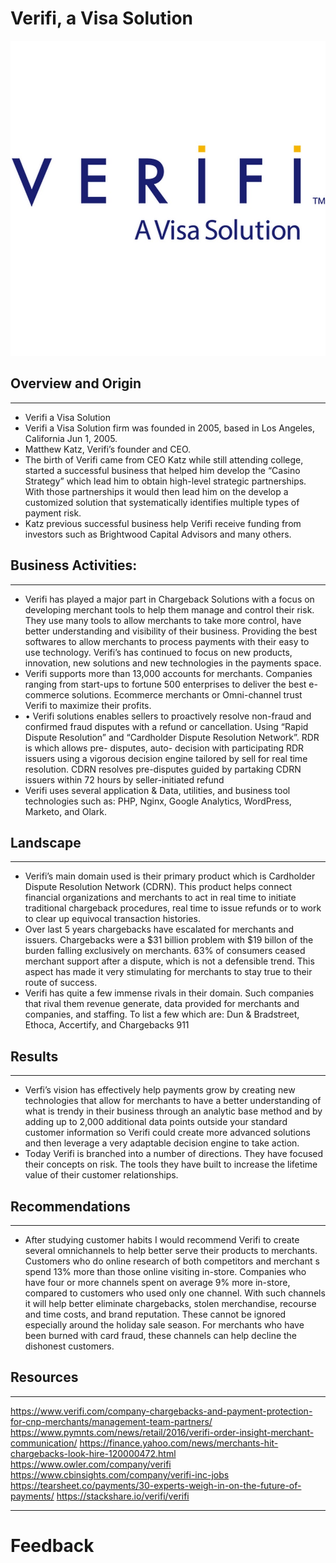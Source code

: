 # Verifi, a Visa Solution

<img src="Verifi.jpg" alt="">

## Overview and Origin
---
* Verifi a Visa Solution
* Verifi a Visa Solution firm was founded in 2005, based in Los Angeles, California Jun 1, 2005.
* Matthew Katz, Verifi’s founder and CEO.
* The birth of Verifi came from CEO Katz while still attending college, started a successful business that helped him develop the “Casino Strategy” which lead him to obtain high-level strategic partnerships. With those partnerships it would then lead him on the develop a customized solution that systematically identifies multiple types of payment risk.
* Katz previous successful business help Verifi receive funding from investors such as Brightwood Capital Advisors and many others.

## Business Activities:
---
* Verifi has played a major part in Chargeback Solutions with a focus on developing merchant tools to help them manage and control their risk. They use many tools to allow merchants to take more control, have better understanding and visibility of their business. Providing the best softwares to allow merchants to process payments with their easy to use technology. Verifi’s has continued to focus on new products, innovation, new solutions and new technologies in the payments space.
* Verifi supports more than 13,000 accounts for merchants. Companies ranging from start-ups to fortune 500 enterprises to deliver the best e-commerce solutions. Ecommerce merchants or Omni-channel trust Verifi to maximize their profits. 
* •	Verifi solutions enables sellers to proactively resolve non-fraud and confirmed fraud disputes with a refund or cancellation. Using “Rapid Dispute Resolution” and “Cardholder Dispute Resolution Network”. RDR is which allows pre- disputes, auto- decision with participating RDR issuers using a vigorous decision engine tailored by sell for real time resolution. CDRN resolves pre-disputes guided by partaking CDRN issuers within 72 hours by seller-initiated refund 
* Verifi uses several application & Data, utilities, and business tool technologies such as: PHP, Nginx, Google Analytics, WordPress, Marketo, and Olark.

## Landscape
---
* Verifi’s main domain used is their primary product which is Cardholder Dispute Resolution Network (CDRN). This product helps connect financial organizations and merchants to act in real time to initiate traditional chargeback procedures, real time to issue refunds or to work to clear up equivocal transaction histories. 
* Over last 5 years chargebacks have escalated for merchants and issuers. Chargebacks were a $31 billion problem with $19 billon of the burden falling exclusively on merchants. 63% of consumers ceased merchant support after a dispute, which is not a defensible trend. This aspect has made it very stimulating for merchants to stay true to their route of success. 
* Verifi has quite a few immense rivals in their domain. Such companies that rival them revenue generate, data provided for merchants and companies, and staffing. To list a few which are:
Dun & Bradstreet,
Ethoca,
Accertify, and
Chargebacks 911

## Results
---
* Verfi’s vision has effectively help payments grow by creating new technologies that allow for merchants to have a better understanding of what is trendy in their business through an analytic base method and by adding up to 2,000 additional data points outside your standard customer information so Verifi could create more advanced solutions and then leverage a very adaptable decision engine to take action. 
* Today Verifi is branched into a number of directions. They have focused their concepts on risk. The tools they have built to increase the lifetime value of their customer relationships.

## Recommendations
---
* After studying customer habits I would recommend Verifi to create several omnichannels to help better serve their products to merchants. Customers who do online research of both competitors and merchant s spend 13% more than those online visiting in-store.  Companies who have four or more channels spent on average 9% more in-store, compared to customers who used only one channel. With such channels it will help better eliminate chargebacks, stolen merchandise, recourse and time costs, and brand reputation. These cannot be ignored especially around the holiday sale season. For merchants who have been burned with card fraud, these channels can help decline the dishonest customers.

## Resources
---
https://www.verifi.com/company-chargebacks-and-payment-protection-for-cnp-merchants/management-team-partners/
https://www.pymnts.com/news/retail/2016/verifi-order-insight-merchant-communication/
https://finance.yahoo.com/news/merchants-hit-chargebacks-look-hire-120000472.html
https://www.owler.com/company/verifi
https://www.cbinsights.com/company/verifi-inc-jobs
https://tearsheet.co/payments/30-experts-weigh-in-on-the-future-of-payments/
https://stackshare.io/verifi/verifi

***
# Feedback
 

[^1]:
